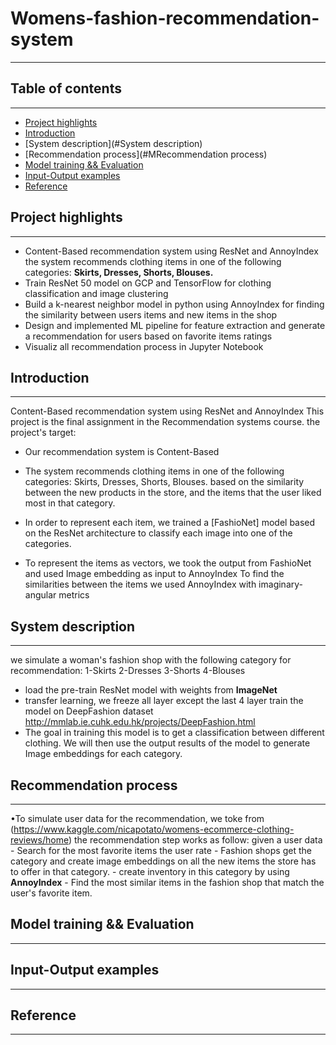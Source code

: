 
# Womens-fashion-recommendation-system
---
## Table of contents
---
* [Project highlights](#Project-highlights)
* [Introduction](#Introduction)
* [System description](#System description)
* [Recommendation process](#MRecommendation process)
* [Model training && Evaluation](#Model-training-&&-Evaluation)
* [Input-Output examples](#Input-Output-examples)
* [Reference](#Reference)


## Project highlights
---
-	Content-Based recommendation system using ResNet and AnnoyIndex the system recommends clothing items in one of the following categories: __Skirts, Dresses, Shorts, Blouses.__ 
-	Train ResNet 50 model on GCP and TensorFlow for clothing classification and image clustering   
-	Build a k-nearest neighbor model in python using AnnoyIndex for finding
  the similarity between users items and new items in the shop
-	Design and implemented ML pipeline for feature extraction and generate a recommendation for users based on favorite items ratings
-	Visualiz all recommendation process in Jupyter Notebook


## Introduction
---
Content-Based recommendation system using ResNet and AnnoyIndex 
This project is the final assignment in the Recommendation systems course.
the project's target:
- Our recommendation system is Content-Based
- The system recommends clothing items in one of the following categories: Skirts, Dresses, Shorts, Blouses.
  based on the similarity between the new products in the store, and the items that the user liked most in that category.

- In order to represent each item, we trained a [FashioNet] model based on the ResNet architecture to classify each image into one of the categories.
- To represent the items as vectors, we took the output from FashioNet and used Image embedding as input to AnnoyIndex
  To find the similarities between the items we used AnnoyIndex with imaginary-angular metrics

## System description
---
we simulate a woman's fashion shop with the following category for recommendation:
  1-Skirts
  2-Dresses
  3-Shorts
  4-Blouses

- load the pre-train ResNet model with weights from  __ImageNet__  
- transfer learning,  we freeze all layer except the last 4 layer
  train the model on DeepFashion dataset http://mmlab.ie.cuhk.edu.hk/projects/DeepFashion.html 
- The goal in training this model is to get a classification between different clothing. We will then use the output results of the model to generate Image embeddings for each       category. 

## Recommendation process
---
•To simulate user data for the recommendation, we toke from (https://www.kaggle.com/nicapotato/womens-ecommerce-clothing-reviews/home)
 the recommendation step works as follow:
    given a user data
    - Search for the most favorite items the user rate
    - Fashion shops get the category and create image embeddings on all the new items the store has to offer in that category.
    - create inventory in this category by using __AnnoyIndex__ 
    - Find the most similar items in the fashion shop that match the user's favorite item. 	


## Model training && Evaluation
---

## Input-Output examples
---

## Reference
---
